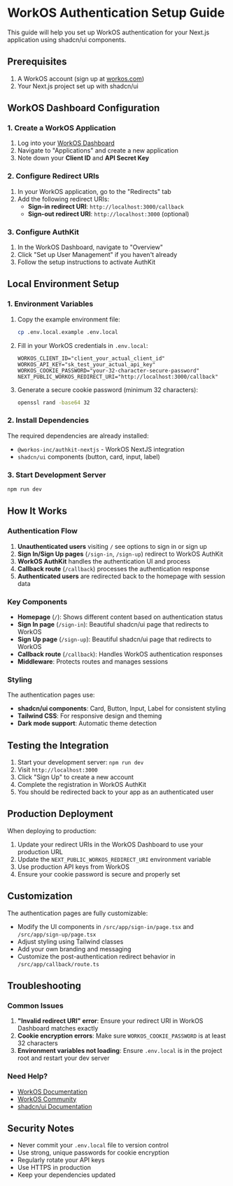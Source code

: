 # WorkOS Authentication Setup Guide

This guide will help you set up WorkOS authentication for your Next.js application using shadcn/ui components.

## Prerequisites

1. A WorkOS account (sign up at [workos.com](https://workos.com))
2. Your Next.js project set up with shadcn/ui

## WorkOS Dashboard Configuration

### 1. Create a WorkOS Application

1. Log into your [WorkOS Dashboard](https://dashboard.workos.com)
2. Navigate to "Applications" and create a new application
3. Note down your **Client ID** and **API Secret Key**

### 2. Configure Redirect URIs

1. In your WorkOS application, go to the "Redirects" tab
2. Add the following redirect URIs:
   - **Sign-in redirect URI**: `http://localhost:3000/callback`
   - **Sign-out redirect URI**: `http://localhost:3000` (optional)

### 3. Configure AuthKit

1. In the WorkOS Dashboard, navigate to "Overview"
2. Click "Set up User Management" if you haven't already
3. Follow the setup instructions to activate AuthKit

## Local Environment Setup

### 1. Environment Variables

1. Copy the example environment file:
   ```bash
   cp .env.local.example .env.local
   ```

2. Fill in your WorkOS credentials in `.env.local`:
   ```env
   WORKOS_CLIENT_ID="client_your_actual_client_id"
   WORKOS_API_KEY="sk_test_your_actual_api_key"
   WORKOS_COOKIE_PASSWORD="your-32-character-secure-password"
   NEXT_PUBLIC_WORKOS_REDIRECT_URI="http://localhost:3000/callback"
   ```

3. Generate a secure cookie password (minimum 32 characters):
   ```bash
   openssl rand -base64 32
   ```

### 2. Install Dependencies

The required dependencies are already installed:
- `@workos-inc/authkit-nextjs` - WorkOS NextJS integration
- `shadcn/ui` components (button, card, input, label)

### 3. Start Development Server

```bash
npm run dev
```

## How It Works

### Authentication Flow

1. **Unauthenticated users** visiting `/` see options to sign in or sign up
2. **Sign In/Sign Up pages** (`/sign-in`, `/sign-up`) redirect to WorkOS AuthKit
3. **WorkOS AuthKit** handles the authentication UI and process
4. **Callback route** (`/callback`) processes the authentication response
5. **Authenticated users** are redirected back to the homepage with session data

### Key Components

- **Homepage** (`/`): Shows different content based on authentication status
- **Sign In page** (`/sign-in`): Beautiful shadcn/ui page that redirects to WorkOS
- **Sign Up page** (`/sign-up`): Beautiful shadcn/ui page that redirects to WorkOS
- **Callback route** (`/callback`): Handles WorkOS authentication responses
- **Middleware**: Protects routes and manages sessions

### Styling

The authentication pages use:
- **shadcn/ui components**: Card, Button, Input, Label for consistent styling
- **Tailwind CSS**: For responsive design and theming
- **Dark mode support**: Automatic theme detection

## Testing the Integration

1. Start your development server: `npm run dev`
2. Visit `http://localhost:3000`
3. Click "Sign Up" to create a new account
4. Complete the registration in WorkOS AuthKit
5. You should be redirected back to your app as an authenticated user

## Production Deployment

When deploying to production:

1. Update your redirect URIs in the WorkOS Dashboard to use your production URL
2. Update the `NEXT_PUBLIC_WORKOS_REDIRECT_URI` environment variable
3. Use production API keys from WorkOS
4. Ensure your cookie password is secure and properly set

## Customization

The authentication pages are fully customizable:
- Modify the UI components in `/src/app/sign-in/page.tsx` and `/src/app/sign-up/page.tsx`
- Adjust styling using Tailwind classes
- Add your own branding and messaging
- Customize the post-authentication redirect behavior in `/src/app/callback/route.ts`

## Troubleshooting

### Common Issues

1. **"Invalid redirect URI" error**: Ensure your redirect URI in WorkOS Dashboard matches exactly
2. **Cookie encryption errors**: Make sure `WORKOS_COOKIE_PASSWORD` is at least 32 characters
3. **Environment variables not loading**: Ensure `.env.local` is in the project root and restart your dev server

### Need Help?

- [WorkOS Documentation](https://workos.com/docs/user-management/nextjs)
- [WorkOS Community](https://workos.com/community)
- [shadcn/ui Documentation](https://ui.shadcn.com)

## Security Notes

- Never commit your `.env.local` file to version control
- Use strong, unique passwords for cookie encryption
- Regularly rotate your API keys
- Use HTTPS in production
- Keep your dependencies updated 